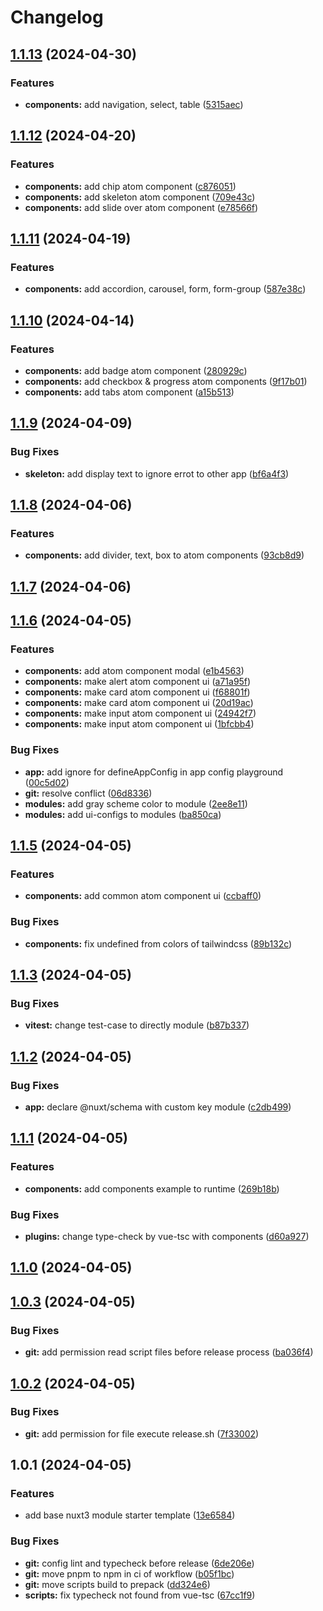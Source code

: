 # Changelog

## [1.1.13](https://github.com/toantranmei/mei-nuxt3-ui/compare/v1.1.12...v1.1.13) (2024-04-30)


### Features

* **components:** add navigation, select, table ([5315aec](https://github.com/toantranmei/mei-nuxt3-ui/commit/5315aec8c128c1eed9df8f737e54c4f75d799f26))

## [1.1.12](https://github.com/toantranmei/mei-nuxt3-ui/compare/v1.1.11...v1.1.12) (2024-04-20)


### Features

* **components:** add chip atom component ([c876051](https://github.com/toantranmei/mei-nuxt3-ui/commit/c876051012a2476e8552b4232bbaefcbf1028978))
* **components:** add skeleton atom component ([709e43c](https://github.com/toantranmei/mei-nuxt3-ui/commit/709e43cca4e0887485ad25e4274a741f3b7c2d28))
* **components:** add slide over atom component ([e78566f](https://github.com/toantranmei/mei-nuxt3-ui/commit/e78566fb79f7f93e3470937a919de65304f2793b))

## [1.1.11](https://github.com/toantranmei/mei-nuxt3-ui/compare/v1.1.10...v1.1.11) (2024-04-19)


### Features

* **components:** add accordion, carousel, form, form-group ([587e38c](https://github.com/toantranmei/mei-nuxt3-ui/commit/587e38c2dca62a587e8d2dcf37410d0a567ccc7e))

## [1.1.10](https://github.com/toantranmei/mei-nuxt3-ui/compare/v1.1.9...v1.1.10) (2024-04-14)


### Features

* **components:** add badge atom component ([280929c](https://github.com/toantranmei/mei-nuxt3-ui/commit/280929cc597a73cafbdbafce58188f93d8d2d542))
* **components:** add checkbox \& progress atom components ([9f17b01](https://github.com/toantranmei/mei-nuxt3-ui/commit/9f17b015b3f1e679087c3aaba0e1ef7c99ed202f))
* **components:** add tabs atom component ([a15b513](https://github.com/toantranmei/mei-nuxt3-ui/commit/a15b5137ede7b4743d0a1e52e3669864d9960c20))

## [1.1.9](https://github.com/toantranmei/mei-nuxt3-ui/compare/v1.1.8...v1.1.9) (2024-04-09)


### Bug Fixes

* **skeleton:** add display text to ignore errot to other app ([bf6a4f3](https://github.com/toantranmei/mei-nuxt3-ui/commit/bf6a4f386a8726ea190b110bb22c71acabeaebae))

## [1.1.8](https://github.com/toantranmei/mei-nuxt3-ui/compare/v1.1.7...v1.1.8) (2024-04-06)


### Features

* **components:** add divider, text, box to atom components ([93cb8d9](https://github.com/toantranmei/mei-nuxt3-ui/commit/93cb8d95aad389593ed52eba5904bb54fb704744))

## [1.1.7](https://github.com/toantranmei/mei-nuxt3-ui/compare/v1.1.6...v1.1.7) (2024-04-06)

## [1.1.6](https://github.com/toantranmei/mei-nuxt3-ui/compare/v1.1.5...v1.1.6) (2024-04-05)


### Features

* **components:** add atom component modal ([e1b4563](https://github.com/toantranmei/mei-nuxt3-ui/commit/e1b45636e0808aaccc738ba711582f44598c51ae))
* **components:** make alert atom component ui ([a71a95f](https://github.com/toantranmei/mei-nuxt3-ui/commit/a71a95fac49a00e50367c24a249e24cac5398e61))
* **components:** make card atom component ui ([f68801f](https://github.com/toantranmei/mei-nuxt3-ui/commit/f68801f5eacfae23ea92edc0faebbb5f17a341bb))
* **components:** make card atom component ui ([20d19ac](https://github.com/toantranmei/mei-nuxt3-ui/commit/20d19ac1b987d42f69c0a0236346385687ed07ad))
* **components:** make input atom component ui ([24942f7](https://github.com/toantranmei/mei-nuxt3-ui/commit/24942f7ac235b649e0457e5af5afbb73d571ac31))
* **components:** make input atom component ui ([1bfcbb4](https://github.com/toantranmei/mei-nuxt3-ui/commit/1bfcbb47d95de173d179b2ce47834f8b0d6ad9d2))


### Bug Fixes

* **app:** add ignore for defineAppConfig in app config playground ([00c5d02](https://github.com/toantranmei/mei-nuxt3-ui/commit/00c5d02d5bf7b3013ccdf4ecc4c8f5f52b07ffbe))
* **git:** resolve conflict ([06d8336](https://github.com/toantranmei/mei-nuxt3-ui/commit/06d8336e97c26183223fad7208918e2e9ebfd977))
* **modules:** add gray scheme color to module ([2ee8e11](https://github.com/toantranmei/mei-nuxt3-ui/commit/2ee8e118a1286af78badaa88f425f8002dab3b19))
* **modules:** add ui-configs to modules ([ba850ca](https://github.com/toantranmei/mei-nuxt3-ui/commit/ba850ca1aa21fc85e83bc912d9d8bc20596721d0))

## [1.1.5](https://github.com/toantranmei/mei-nuxt3-ui/compare/v1.1.3...v1.1.5) (2024-04-05)


### Features

* **components:** add common atom component ui ([ccbaff0](https://github.com/toantranmei/mei-nuxt3-ui/commit/ccbaff02ad4dc02c46308215198d545ba53600fc))


### Bug Fixes

* **components:** fix undefined from colors of tailwindcss ([89b132c](https://github.com/toantranmei/mei-nuxt3-ui/commit/89b132cad07a7165310b0e9d0961ffcc24f97d24))

## [1.1.3](https://github.com/toantranmei/mei-nuxt3-ui/compare/v1.1.2...v1.1.3) (2024-04-05)


### Bug Fixes

* **vitest:** change test-case to directly module ([b87b337](https://github.com/toantranmei/mei-nuxt3-ui/commit/b87b337da38aff7c5dec4219fcce723a3ecf5f08))

## [1.1.2](https://github.com/toantranmei/mei-nuxt3-ui/compare/v1.1.1...v1.1.2) (2024-04-05)


### Bug Fixes

* **app:** declare @nuxt/schema with custom key module ([c2db499](https://github.com/toantranmei/mei-nuxt3-ui/commit/c2db499a2649d893718814e9bc0a3f0e93595d9d))

## [1.1.1](https://github.com/toantranmei/mei-nuxt3-ui/compare/v1.1.0...v1.1.1) (2024-04-05)


### Features

* **components:** add components example to runtime ([269b18b](https://github.com/toantranmei/mei-nuxt3-ui/commit/269b18b43be785184e821c8572662c54cdc16cf9))


### Bug Fixes

* **plugins:** change type-check by vue-tsc with components ([d60a927](https://github.com/toantranmei/mei-nuxt3-ui/commit/d60a927abcf124af9df2b78eda60083d49db63a8))

## [1.1.0](https://github.com/toantranmei/mei-nuxt3-ui/compare/v1.0.3...v1.1.0) (2024-04-05)

## [1.0.3](https://github.com/toantranmei/mei-nuxt3-ui/compare/v1.0.2...v1.0.3) (2024-04-05)


### Bug Fixes

* **git:** add permission read script files before release process ([ba036f4](https://github.com/toantranmei/mei-nuxt3-ui/commit/ba036f4d5a9557fa392bf0bfbf968dd8e43f9b99))

## [1.0.2](https://github.com/toantranmei/mei-nuxt3-ui/compare/v1.0.1...v1.0.2) (2024-04-05)


### Bug Fixes

* **git:** add permission for file execute release.sh ([7f33002](https://github.com/toantranmei/mei-nuxt3-ui/commit/7f3300225af03be7c0e90cbec0c2758b6b1f912e))

## 1.0.1 (2024-04-05)


### Features

* add base nuxt3 module starter template ([13e6584](https://github.com/toantranmei/mei-nuxt3-ui/commit/13e65844021d6c52667fc58bce67ae8cbb438b87))


### Bug Fixes

* **git:** config lint and typecheck before release ([6de206e](https://github.com/toantranmei/mei-nuxt3-ui/commit/6de206eb28facffddfd4994471d3954c9f9cba42))
* **git:** move pnpm to npm in ci of workflow ([b05f1bc](https://github.com/toantranmei/mei-nuxt3-ui/commit/b05f1bccb70c2401a174ba4712e31966fb5a9cf4))
* **git:** move scripts build to prepack ([dd324e6](https://github.com/toantranmei/mei-nuxt3-ui/commit/dd324e64adba085dfe0b7dfb5dfd136887781e96))
* **scripts:** fix typecheck not found from vue-tsc ([67cc1f9](https://github.com/toantranmei/mei-nuxt3-ui/commit/67cc1f9c10d249787df2de5075ad39a78f984e74))
